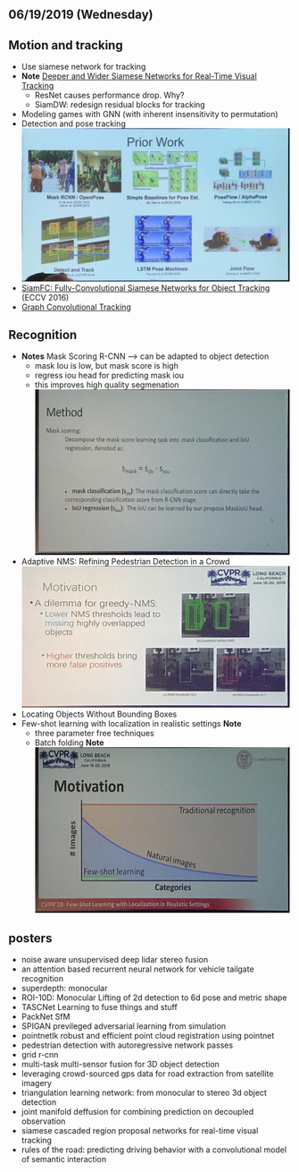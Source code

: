 ## 06/19/2019 (Wednesday)

## Motion and tracking
- Use siamese network for tracking
- **Note** [Deeper and Wider Siamese Networks for Real-Time Visual Tracking](https://arxiv.org/abs/1901.01660)
	- ResNet causes performance drop. Why?
	- SiamDW: redesign residual blocks for tracking
- Modeling games with GNN (with inherent insensitivity to permutation)
- Detection and pose tracking
![](assets/wednesday/IMG_1765.jpg.warped.jpg)
- [SiamFC: Fully-Convolutional Siamese Networks for Object Tracking](https://arxiv.org/abs/1606.09549) (ECCV 2016)
- [Graph Convolutional Tracking](http://nlpr-web.ia.ac.cn/mmc/homepage/jygao/gct_cvpr2019.html)

## Recognition
- **Notes** Mask Scoring R-CNN --> can be adapted to object detection
	- mask Iou is low, but mask score is high
	- regress iou head for predicting mask iou
	- this improves high quality segmenation
![](assets/wednesday/IMG_1775.jpg.warped.jpg)
- Adaptive NMS: Refining Pedestrian Detection in a Crowd
![](assets/wednesday/IMG_1776.jpg.warped.jpg)
- Locating Objects Without Bounding Boxes
- Few-shot learning with localization in realistic settings **Note**
	- three parameter free techniques
	- Batch folding **Note**
![](assets/wednesday/IMG_1777.jpg.warped.jpg)

## posters
- noise aware unsupervised deep lidar stereo fusion
- an attention based recurrent neural network for vehicle tailgate recognition
- superdepth: monocular 
- ROI-10D: Monocular Lifting of 2d detection to 6d pose and metric shape
- TASCNet Learning to fuse things and stuff
- PackNet SfM
- SPIGAN previleged adversarial learning from simulation
- pointnetlk robust and efficient point cloud registration using pointnet
- pedestrian detection with autoregressive network passes
- grid r-cnn
- multi-task multi-sensor fusion for 3D object detection
- leveraging crowd-sourced gps data for road extraction from satellite imagery
- triangulation learning network: from monocular to stereo 3d object detection
- joint manifold deffusion for combining prediction on decoupled observation
- siamese cascaded region proposal networks for real-time visual tracking
- rules of the road: predicting driving behavior with a convolutional model of semantic interaction
